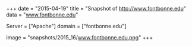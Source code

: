 
+++
date = "2015-04-19"
title = "Snapshot of http://www.fontbonne.edu"
data = "www.fontbonne.edu"

Server = ["Apache"]
domain = ["fontbonne.edu"]

  image = "snapshots/2015_16/www.fontbonne.edu.png"
+++
#
